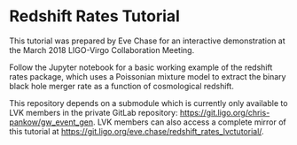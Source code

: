 # Redshift Rates Tutorial

This tutorial was prepared by Eve Chase for an interactive demonstration at the March 2018 LIGO-Virgo Collaboration Meeting.

Follow the Jupyter notebook for a basic working example of the redshift rates package, which uses a Poissonian mixture model to extract the binary black hole merger rate as a function of cosmological redshift.

This repository depends on a submodule which is currently only available to LVK members in the private GitLab repository: https://git.ligo.org/chris-pankow/gw_event_gen. LVK members can also access a complete mirror of this tutorial at https://git.ligo.org/eve.chase/redshift_rates_lvctutorial/.
